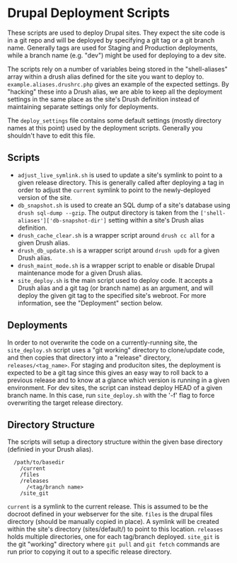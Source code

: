 # Drupal Deployment Scripts
These scripts are used to deploy Drupal sites. They expect the site code is in a git repo and will be deployed by specifying a git tag or a git branch name.  Generally tags are used for Staging and Production deployments, while a branch name (e.g. "dev") might be used for deploying to a dev site.

The scripts rely on a number of variables being stored in the "shell-aliases" array within a drush alias defined for the site you want to deploy to. ```example.aliases.drushrc.php``` gives an example of the expected settings. By "hacking" these into a Drush alias, we are able to keep all the deployment settings in the same place as the site's Drush definition instead of maintaining separate settings only for deployments.

The ```deploy_settings``` file contains some default settings (mostly directory names at this point) used by the deployment scripts. Generally you shouldn't have to edit this file.

## Scripts
* ```adjust_live_symlink.sh``` is used to update a site's symlink to point to a given release directory. This is generally called after deploying a tag in order to adjust the ```current``` symlink to point to the newly-deployed version of the site.
* ```db_snapshot.sh``` is used to create an SQL dump of a site's database using ```drush sql-dump --gzip```. The output directory is taken from the ```['shell-aliases']['db-snapshot-dir']``` setting within a site's Drush alias definition.
* ```drush_cache_clear.sh``` is a wrapper script around ```drush cc all``` for a given Drush alias.
* ```drush_db_update.sh``` is a wrapper script around ```drush updb``` for a given Drush alias.
* ```drush_maint_mode.sh``` is a wrapper script to enable or disable Drupal maintenance mode for a given Drush alias.
* ```site_deploy.sh``` is the main script used to deploy code. It accepts a Drush alias and a git tag (or branch name) as an argument, and will deploy the given git tag to the specified site's webroot. For more information, see the "Deployment" section below.

## Deployments
In order to not overwrite the code on a currently-running site, the ```site_deploy.sh``` script uses a "git working" directory to clone/update code, and then copies that directory into a "release" directory, ```releases/<tag_name>```. For staging and produciton sites, the deployment is expected to be a git tag since this gives an easy way to roll back to a previous release and to know at a glance which version is running in a given environment. For dev sites, the script can instead deploy HEAD of a given branch name. In this case, run ```site_deploy.sh``` with the '-f' flag to force overwriting the target release directory.

## Directory Structure
The scripts will setup a directory structure within the given base directory (definied in your Drush alias).

```
  /path/to/basedir
    /current
    /files
    /releases
      /<tag/branch name>
    /site_git
```

```current``` is a symlink to the current release. This is assumed to be the docroot defined in your webserver for the site.
```files``` is the drupal files directory (should be manually copied in place). A symlink will be created within the site's directory (sites/default/) to point to this location.
```releases``` holds multiple directories, one for each tag/branch deployed.
```site_git``` is the git "working" directory where ```git pull``` and ```git fetch``` commands are run prior to copying it out to a specific release directory.

